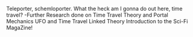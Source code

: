 Teleporter, schemloporter. What the heck am I gonna do out here, time travel?
-Further Research done on Time Travel Theory and Portal Mechanics
UFO and Time Travel Linked Theory
Introduction to the Sci-Fi MagaZine!
